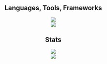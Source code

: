 <h2 align="center"> Languages, Tools, Frameworks </h2>
<p align="center">
  <a href="https://skillicons.dev">
    <img src="https://skillicons.dev/icons?i=bootstrap,html,css,js,postgres" />
    <br>
    <img src="https://skillicons.dev/icons?i=python,django,nodejs,java,vue" />
  </a>
</p>

<h2 align="center"> Stats </h2>
<div align="center">
  <a href=""> <img src="https://github-readme-stats-szukyu.vercel.app/api?username=Szukyu&show_icons=true&theme=react&border_radius=10" /> </a>
  <br>
  <a href=""> <img src="https://github-readme-stats-szukyu.vercel.app/api/top-langs/?username=szukyu&layout=compact&theme=react&border_radius=10" /> </a>
</div>

